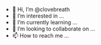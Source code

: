 - 👋 Hi, I’m @clovebreath
- 👀 I’m interested in ...
- 🌱 I’m currently learning ...
- 💞️ I’m looking to collaborate on ...
- 📫 How to reach me ...

<!---
clovebreath/clovebreath is a ✨ special ✨ repository because its `README.md` (this file) appears on your GitHub profile.
You can click the Preview link to take a look at your changes.
--->
